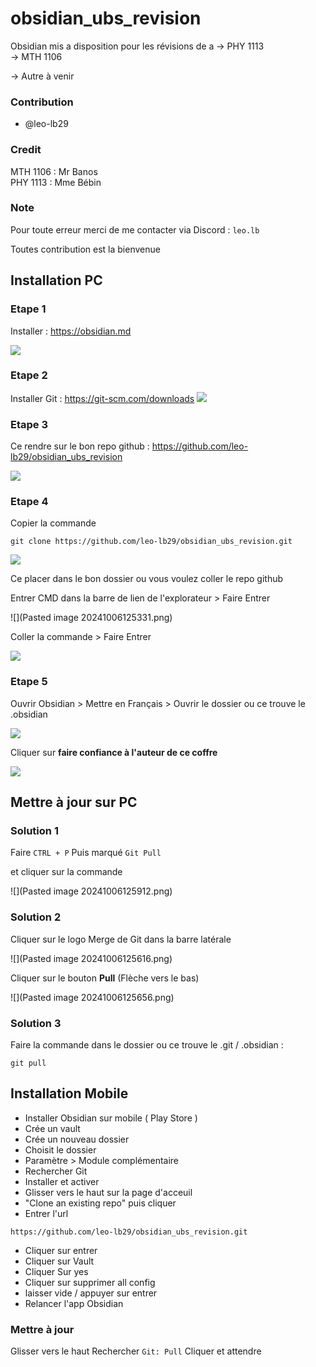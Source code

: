 # obsidian_ubs_revision

Obsidian mis a disposition pour les révisions de
a
-> PHY 1113  
-> MTH 1106

-> Autre à venir  


### Contribution
- @leo-lb29  

### Credit
MTH 1106 : Mr Banos  
PHY 1113 : Mme Bébin

### Note
Pour toute erreur merci de me contacter via Discord : ``leo.lb``

Toutes contribution est la bienvenue

## Installation PC

### Etape 1
Installer : https://obsidian.md  

![](attachements/Capture%20d'écran%202024-10-06%20124050.png)
### Etape 2
Installer Git : https://git-scm.com/downloads
![](attachements/Capture%20d'écran%202024-10-06%20124253.png)  
### Etape 3
Ce rendre sur le bon repo github : https://github.com/leo-lb29/obsidian_ubs_revision

![](attachements/Capture%20d'écran%202024-10-06%20124209.png)  
### Etape 4
Copier la commande

```
git clone https://github.com/leo-lb29/obsidian_ubs_revision.git
```

![](attachements/Capture%20d'écran%202024-10-06%20124221.png)

Ce placer dans le bon dossier ou vous voulez coller le repo github

Entrer CMD dans la barre de lien de l'explorateur > Faire Entrer

![](Pasted image 20241006125331.png)

Coller la commande > Faire Entrer

![](attachements/Capture%20d'écran%202024-10-06%20124638.png)
### Etape 5

Ouvrir Obsidian > Mettre en Français > Ouvrir le dossier ou ce trouve le .obsidian

![](attachements/Capture%20d'écran%202024-10-06%20124711.png)

Cliquer sur **faire confiance à l'auteur de ce coffre**

![](attachements/Capture%20d'écran%202024-10-06%20124740.png)

## Mettre à jour sur PC

### Solution 1

Faire ``CTRL + P``
Puis marqué ``Git Pull``

et cliquer sur la commande

![](Pasted image 20241006125912.png)


### Solution 2

Cliquer sur le logo Merge de Git dans la barre latérale

![](Pasted image 20241006125616.png)

Cliquer sur le bouton **Pull** (Flèche vers le bas)

![](Pasted image 20241006125656.png)

### Solution 3

Faire la commande dans le dossier ou ce trouve le .git / .obsidian :

```
git pull
```

## Installation Mobile

- Installer Obsidian sur mobile ( Play Store )
- Crée un vault 
- Crée un nouveau dossier 
- Choisit le dossier
- Paramètre > Module complémentaire
- Rechercher Git 
- Installer et activer
- Glisser vers le haut sur la page d'acceuil
- "Clone an existing repo" puis cliquer
- Entrer l'url
```
https://github.com/leo-lb29/obsidian_ubs_revision.git
```
- Cliquer sur entrer
- Cliquer sur Vault
- Cliquer Sur yes
- Cliquer sur supprimer all config
- laisser vide / appuyer sur entrer
- Relancer l'app Obsidian

### Mettre à jour

Glisser vers le haut
Rechercher ``Git: Pull`` Cliquer et attendre

